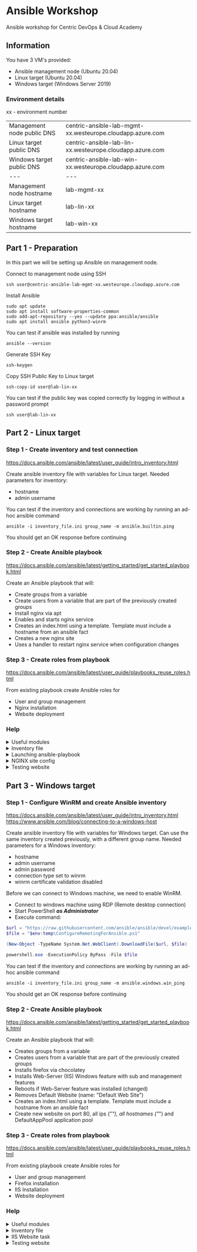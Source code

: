 # Ansible Workshop

Ansible workshop for Centric DevOps &amp; Cloud Academy

## Information

You have 3 VM's provided:

- Ansible management node (Ubuntu 20.04)
- Linux target (Ubuntu 20.04)
- Windows target (Windows Server 2019)

### Environment details

xx - environment number

| | |
| --- | --- |
| Management node public DNS | centric-ansible-lab-mgmt-xx.westeurope.cloudapp.azure.com |
| Linux target public DNS | centric-ansible-lab-lin-xx.westeurope.cloudapp.azure.com |
| Windows target public DNS | centric-ansible-lab-win-xx.westeurope.cloudapp.azure.com |
| --- | --- |
| Management node hostname | lab-mgmt-xx |
| Linux target hostname | lab-lin-xx |
| Windows target hostname | lab-win-xx |

## Part 1 - Preparation

In this part we will be setting up Ansible on management node.

Connect to management node using SSH

```console
ssh user@centric-ansible-lab-mgmt-xx.westeurope.cloudapp.azure.com
```

Install Ansible

```console
sudo apt update
sudo apt install software-properties-common
sudo add-apt-repository --yes --update ppa:ansible/ansible
sudo apt install ansible python3-winrm
```

You can test if ansible was installed by running

```console
ansible --version
```

Generate SSH Key

```console
ssh-keygen
```

Copy SSH Public Key to Linux target

```console
ssh-copy-id user@lab-lin-xx
```

You can test if the public key was copied correctly by logging in without a password prompt

```console
ssh user@lab-lin-xx
```

## Part 2 - Linux target

### Step 1 - Create inventory and test connection

<https://docs.ansible.com/ansible/latest/user_guide/intro_inventory.html>

Create ansible inventory file with variables for Linux target.
Needed parameters for inventory:

- hostname
- admin username

You can test if the inventory and connections are working by running an ad-hoc ansible command

```console
ansible -i inventory_file.ini group_name -m ansible.builtin.ping
```

You should get an OK response before continuing

### Step 2 - Create Ansible playbook

<https://docs.ansible.com/ansible/latest/getting_started/get_started_playbook.html>

Create an Ansible playbook that will:

- Create groups from a variable
- Create users from a variable that are part of the previously created groups
- Install nginx via apt
- Enables and starts nginx service
- Creates an index.html using a template. Template must include a hostname from an ansible fact
- Creates a new nginx site
- Uses a handler to restart nginx service when configuration changes

### Step 3 - Create roles from playbook

<https://docs.ansible.com/ansible/latest/user_guide/playbooks_reuse_roles.html>

From existing playbook create Ansible roles for

- User and group management
- Nginx installation
- Website deployment

### Help

<details>
<summary>Useful modules</summary>

- ansible.builtin.group
- ansible.builtin.user
- ansible.builtin.apt
- ansible.builtin.service
- ansible.builtin.file
- ansible.builtin.template

</details>

<details>
<summary>Inventory file</summary>

```ini
[linux]
lab-lin-xx

[linux:vars]
ansible_user=__REDACTED__
```

</details>

<details>
<summary>Launching ansible-playbook</summary>

```console
ansible-playbook -i inventory_file.ini playbook_file.yaml -v
```

</details>

<details>
<summary>NGINX site config</summary>

```nginx
server {
  listen 80;

  server_name {{ ansible_hostname }};
  location / {
    root {{ www_path }};
  }
}
```

</details>

<details>
<summary>Testing website</summary>
From management node run

```console
curl lab-lin-xx
```

You should get a response with templated text

</details>

## Part 3 - Windows target

### Step 1 - Configure WinRM and create Ansible inventory

<https://docs.ansible.com/ansible/latest/user_guide/intro_inventory.html>
<https://www.ansible.com/blog/connecting-to-a-windows-host>

Create ansible inventory file with variables for Windows target.
Can use the same inventory created previously, with a different group name.
Needed parameters for a Windows inventory:

- hostname
- admin username
- admin password
- connection type set to winrm
- winrm certificate validation disabled

Before we can connect to Windows machine, we need to enable WinRM.

- Connect to windows machine using RDP (Remote desktop connection)
- Start PowerShell ***as Administrator***
- Execute command:

```powershell
$url = "https://raw.githubusercontent.com/ansible/ansible/devel/examples/scripts/ConfigureRemotingForAnsible.ps1"
$file = "$env:temp\ConfigureRemotingForAnsible.ps1"

(New-Object -TypeName System.Net.WebClient).DownloadFile($url, $file)

powershell.exe -ExecutionPolicy ByPass -File $file
```

You can test if the inventory and connections are working by running an ad-hoc ansible command

```console
ansible -i inventory_file.ini group_name -m ansible.windows.win_ping
```

You should get an OK response before continuing

### Step 2 - Create Ansible playbook

<https://docs.ansible.com/ansible/latest/getting_started/get_started_playbook.html>

Create an Ansible playbook that will:

- Creates groups from a variable
- Creates users from a variable that are part of the previously created groups
- Installs firefox via chocolatey
- Installs Web-Server (IIS) Windows feature with sub and management features
- Reboots if Web-Server feature was installed (changed)
- Removes Default Website (name: "Default Web Site")
- Creates an index.html using a template. Template must include a hostname from an ansible fact
- Create new website on port 80, all ips ("*"), all hostnames ("*") and DefaultAppPool application pool

### Step 3 - Create roles from playbook

<https://docs.ansible.com/ansible/latest/user_guide/playbooks_reuse_roles.html>

From existing playbook create Ansible roles for

- User and group management
- Firefox installation
- IIS Installation
- Website deployment

### Help

<details>
<summary>Useful modules</summary>

- ansible.windows.win_group
- ansible.windows.win_user
- chocolatey.chocolatey.win_chocolatey
- ansible.windows.win_feature
- ansible.windows.win_reboot
- community.windows.win_iis_website
- ansible.windows.win_file
- ansible.windows.win_template

</details>

<details>
<summary>Inventory file</summary>

```ini
[windows]
lab-lin-xx

[windows:vars]
ansible_user=__REDACTED__
ansible_password=__REDACTED__
ansible_connection=winrm
ansible_winrm_server_cert_validation=ignore
```

</details>


<details>
<summary>IIS Website task</summary>

```yaml
- name: create new website
  community.windows.win_iis_website:
    name: mywebsite
    state: started
    port: 80
    ip: "*"
    hostname: "*"
    application_pool: DefaultAppPool
    physical_path: "{{ www_path }}"
```

</details>

<details>
<summary>Testing website</summary>
From management node run

```console
curl lab-win-xx
```

You should get a response with templated text

</details>
